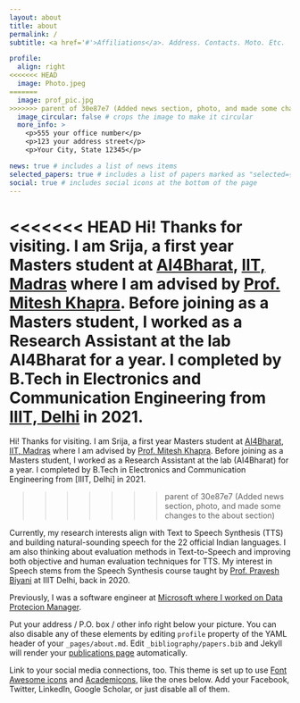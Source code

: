 ```yaml
---
layout: about
title: about
permalink: /
subtitle: <a href='#'>Affiliations</a>. Address. Contacts. Moto. Etc.

profile:
  align: right
<<<<<<< HEAD
  image: Photo.jpeg
=======
  image: prof_pic.jpg
>>>>>>> parent of 30e87e7 (Added news section, photo, and made some changes to the about section)
  image_circular: false # crops the image to make it circular
  more_info: >
    <p>555 your office number</p>
    <p>123 your address street</p>
    <p>Your City, State 12345</p>

news: true # includes a list of news items
selected_papers: true # includes a list of papers marked as "selected={true}"
social: true # includes social icons at the bottom of the page
---
```


<<<<<<< HEAD
Hi! Thanks for visiting. I am Srija, a first year Masters student at [AI4Bharat](https://ai4bharat.iitm.ac.in/), [IIT, Madras](https://www.iitm.ac.in/) where I am advised by [Prof. Mitesh Khapra](http://www.cse.iitm.ac.in/~miteshk/). Before joining as a Masters student, I worked as a Research Assistant at the lab AI4Bharat for a year. I completed by B.Tech in Electronics and Communication Engineering from [IIIT, Delhi](https://iiitd.ac.in/) in 2021.
=======
Hi! Thanks for visiting. I am Srija, a first year Masters student at [AI4Bharat](https://dsai.iitm.ac.in/), [IIT, Madras](https://www.iitm.ac.in/) where I am advised by [Prof. Mitesh Khapra](http://www.cse.iitm.ac.in/~miteshk/). Before joining as a Masters student, I worked as a Research Assistant at the lab (AI4Bharat) for a year. I completed by B.Tech in Electronics and Communication Engineering from [IIIT, Delhi] in 2021.
>>>>>>> parent of 30e87e7 (Added news section, photo, and made some changes to the about section)

Currently, my research interests align with Text to Speech Synthesis (TTS) and building natural-sounding speech for the 22 official Indian languages. I am also thinking about evaluation methods in Text-to-Speech and improving both objective and human evaluation techniques for TTS. My interest in Speech stems from the Speech Synthesis course taught by [Prof. Pravesh Biyani](https://www.iiitd.ac.in/praveshb) at IIIT Delhi, back in 2020.

Previously, I was a software engineer at [Microsoft where I worked on Data Protecion Manager](https://learn.microsoft.com/en-us/system-center/dpm/dpm-overview?view=sc-dpm-2022).

Put your address / P.O. box / other info right below your picture. You can also disable any of these elements by editing `profile` property of the YAML header of your `_pages/about.md`. Edit `_bibliography/papers.bib` and Jekyll will render your [publications page](/al-folio/publications/) automatically.

Link to your social media connections, too. This theme is set up to use [Font Awesome icons](https://fontawesome.com/) and [Academicons](https://jpswalsh.github.io/academicons/), like the ones below. Add your Facebook, Twitter, LinkedIn, Google Scholar, or just disable all of them.
